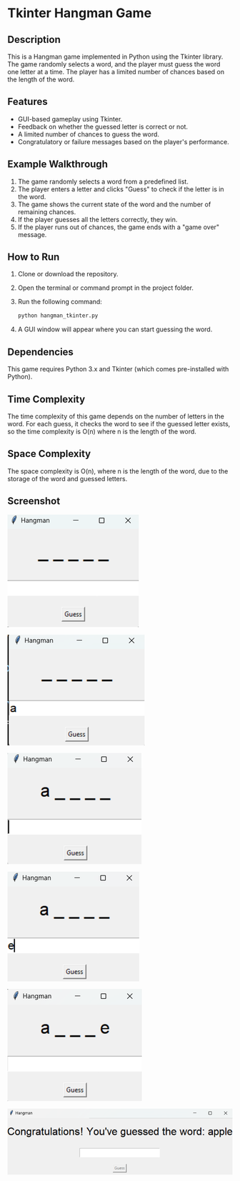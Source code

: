 # Tkinter Hangman Game

## Description
This is a Hangman game implemented in Python using the Tkinter library. The game randomly selects a word, and the player must guess the word one letter at a time. The player has a limited number of chances based on the length of the word.

## Features
- GUI-based gameplay using Tkinter.
- Feedback on whether the guessed letter is correct or not.
- A limited number of chances to guess the word.
- Congratulatory or failure messages based on the player's performance.

## Example Walkthrough
1. The game randomly selects a word from a predefined list.
2. The player enters a letter and clicks "Guess" to check if the letter is in the word.
3. The game shows the current state of the word and the number of remaining chances.
4. If the player guesses all the letters correctly, they win.
5. If the player runs out of chances, the game ends with a "game over" message.

## How to Run

1. Clone or download the repository.
2. Open the terminal or command prompt in the project folder.
3. Run the following command:

    ```bash
    python hangman_tkinter.py
    ```

4. A GUI window will appear where you can start guessing the word.

## Dependencies

This game requires Python 3.x and Tkinter (which comes pre-installed with Python).

## Time Complexity
The time complexity of this game depends on the number of letters in the word. For each guess, it checks the word to see if the guessed letter exists, so the time complexity is O(n) where n is the length of the word.

## Space Complexity
The space complexity is O(n), where n is the length of the word, due to the storage of the word and guessed letters.

## Screenshot

![Hangman Game Screenshot](img1.png)

![Hangman Game Screenshot](img2.png)

![Hangman Game Screenshot](img3.png)

![Hangman Game Screenshot](img4.png)

![Hangman Game Screenshot](img5.png)

![Hangman Game Screenshot](congratsImg.png)
